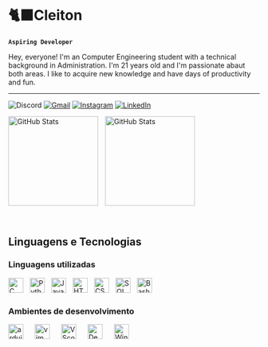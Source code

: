 # 🐈‍⬛Cleiton

**`Aspiring Developer`**

Hey, everyone! I'm an Computer Engineering student with a technical background in Administration. I'm 21 years old and I'm passionate abaut both areas. I like to acquire new knowledge and have days of productivity and fun.

---
![Discord](https://img.shields.io/badge/Discord-%235865F2.svg?style=for-the-badge&logo=discord&logoColor=white)
[![Gmail](https://img.shields.io/badge/Gmail-D14836?style=for-the-badge&logo=gmail&logoColor=white)](https://mail.google.com/mail/?view=cm&fs=1&to=cleitonguilhermite@gmail.com&su=Assunto&body=Texto+da+mensagem)
[![Instagram](https://img.shields.io/badge/Instagram-%23E4405F.svg?style=for-the-badge&logo=Instagram&logoColor=white)](https://www.instagram.com/call_me_ton21/)
[![LinkedIn](https://img.shields.io/badge/linkedin-%230077B5.svg?style=for-the-badge&logo=linkedin&logoColor=white)](https://www.linkedin.com/in/cleiton-da-silva-guilhermite-8047bb292/)

<p>
    <img 
        align="Center" 
        alt="GitHub Stats" 
        height="180" 
        style="padding-right: 10px;" 
        src="https://github-readme-stats.vercel.app/api?username=Draky-Rollgard&show_icons=true&theme=merko&include_all_commits=true&locale=pt-br" 
    />
    <img 
    align="Center" 
    alt="GitHub Stats" 
    height="180" 
    src="https://github-readme-stats.vercel.app/api/top-langs/?username=Draky-Rollgard&theme=merko&layout=compact&custom_title=Tecnologias&langs_count=9" 
    />
<p>
<br/>

## Linguagens e Tecnologias

### Linguagens utilizadas

<img 
    align="left" 
    alt="C"
    title="C" 
    width="30px" 
    style="padding-right: 10px;" 
    src="https://cdn.jsdelivr.net/gh/devicons/devicon@latest/icons/c/c-original.svg" 
/>

<img
    align="left" 
    alt="Python"
    title="Python" 
    width="30px" 
    style="padding-right: 10px;"
    src="https://cdn.jsdelivr.net/gh/devicons/devicon@latest/icons/python/python-original.svg" />
          
<img
    align="left" 
    alt="JavaScript"
    title="JavaScript" 
    width="30px" 
    style="padding-right: 10px;"
    src="https://cdn.jsdelivr.net/gh/devicons/devicon@latest/icons/javascript/javascript-original.svg" />
          
<img 
    align="left" 
    alt="HTML5"
    title="HTML5" 
    width="30px" 
    style="padding-right: 10px;"
    src="https://cdn.jsdelivr.net/gh/devicons/devicon@latest/icons/html5/html5-original.svg" />
                   
<img 
    align="left" 
    alt="CSS3"
    title="CSS3" 
    width="30px" 
    style="padding-right: 10px;"
    src="https://cdn.jsdelivr.net/gh/devicons/devicon@latest/icons/css3/css3-original.svg" />
                   
<img 
    align="left" 
    alt="SQL"
    title="SQL" 
    width="30px" 
    style="padding-right: 10px;"
    src="https://cdn.jsdelivr.net/gh/devicons/devicon@latest/icons/azuresqldatabase/azuresqldatabase-original.svg" />
          
<img 
    align="left" 
    alt="Bash"
    title="Bash" 
    width="30px" 
    style="padding-right: 10px;"
    src="https://cdn.jsdelivr.net/gh/devicons/devicon@latest/icons/bash/bash-original.svg" />
          
<br/>
<br/>

### Ambientes de desenvolvimento

<img 
    align="left" 
    alt="arduino"
    title="arduino" 
    width="30px"
    style="padding-right: 20px;"
    src="https://cdn.jsdelivr.net/gh/devicons/devicon@latest/icons/arduino/arduino-original.svg" />

            
<img 
    align="left" 
    alt="vim"
    title="vim" 
    width="30px"
    style="padding-right: 20px;"
    src="https://cdn.jsdelivr.net/gh/devicons/devicon@latest/icons/vim/vim-original.svg" />
          
          
<img
    align="left" 
    alt="VScode"
    title="VScode" 
    width="30px"
    style="padding-right: 20px;"
    src="https://cdn.jsdelivr.net/gh/devicons/devicon@latest/icons/vscode/vscode-original.svg" />

<img
    align="left" 
    alt="Debian"
    title="Debian" 
    width="30px"
    style="padding-right: 20px;"
    src="https://cdn.jsdelivr.net/gh/devicons/devicon@latest/icons/debian/debian-original.svg" 
/>
     
<img
    align="left" 
    alt="Windows11"
    title="Windows11" 
    width="30px" 
    src="https://cdn.jsdelivr.net/gh/devicons/devicon@latest/icons/windows11/windows11-original.svg" 
/>


